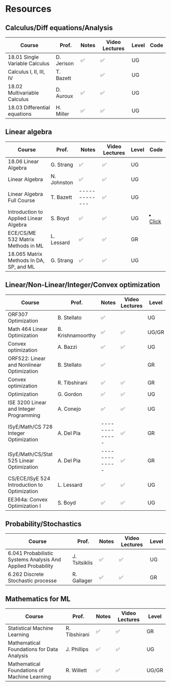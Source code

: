 # Resources

## Calculus/Diff equations/Analysis


| Course                                  | Prof.        |  Notes            | Video Lectures    |Level |Code  |
| -------------                           | ------------ |-------------      | -------------     |------|------|
| 18.01 Single Variable Calculus          | D. Jerison   |:white_check_mark: | :white_check_mark:|UG    |      |
| Calculus I, II, III, IV                 | T. Bazett    |                   | :white_check_mark:|UG    |      |
| 18.02 Multivariable Calculus	          | D. Auroux    | :white_check_mark:| :white_check_mark:|UG    |      |
| 18.03 Differential equations	          | H. Miller    |:white_check_mark: | :white_check_mark:|UG    |      |


## Linear algebra

| Course                                  | Prof.        |  Notes            | Video Lectures   |Level |Code |
| -------------                           | ------------ |-------------      |-------------     |------|------|
| 18.06 Linear Algebra	                  | G. Strang    |:white_check_mark: |:white_check_mark:|UG    |
| Linear Algebra		                      | N. Johnston  | :white_check_mark:|:white_check_mark:|UG    |
| Linear Algebra Full Course		          | T. Bazett    | -------------     |:white_check_mark:|UG    |
| Introduction to Applied Linear Algebra	| S. Boyd      | :white_check_mark:|:white_check_mark:|UG    |<li><a href="[https://scholar.google.com/citations?view_op=view_citation&hl=en&user=SLMkts8AAAAJ&citation_for_view=SLMkts8AAAAJ:X9ykpCP0fEIC](https://github.com/vbartle/VMLS-Companions)" title="Title"> Click</a></li>
| ECE/CS/ME 532 Matrix Methods in ML			| L. Lessard   | :white_check_mark:|:white_check_mark:|GR    |
| 18.065 Matrix Methods In DA, SP, and ML	| G. Strang    | :white_check_mark:|:white_check_mark:|UG    |



## Linear/Non-Linear/Integer/Convex optimization



| Course                                      | Prof.            |  Notes            | Video Lectures   |Level |
| -------------                               | -------------    |-------------      | -------------    |------|
| ORF307 Optimization	                        | B. Stellato      |:white_check_mark: |                  |UG    |
| Math 464 Linear Optimization	              | B. Krishnamoorthy| :white_check_mark:|:white_check_mark:|UG/GR |
| Convex optimization		                      | A. Bazzi         | :white_check_mark:|:white_check_mark:|UG    |
| ORF522: Linear and Nonlinear Optimization	  | B. Stellato      | :white_check_mark:|                  |GR    |
| Convex optimization		                      | R. Tibshirani    |:white_check_mark: |:white_check_mark:|GR    |
| Optimization		                            | G. Gordon        | :white_check_mark:|:white_check_mark:|UG    |
| ISE 3200 Linear and Integer Programming	    | A. Conejo        | :white_check_mark:|:white_check_mark:|UG    |
| ISyE/Math/CS 728 Integer Optimization	      | A. Del Pia       | -------------     |:white_check_mark:|GR    |
| ISyE/Math/CS/Stat 525 Linear Optimization		| A. Del Pia       | -------------     |:white_check_mark:|GR    |
| CS/ECE/ISyE 524 Introduction to Optimization| L. Lessard       | :white_check_mark:|:white_check_mark:|UG    |
| EE364a: Convex Optimization I	              | S. Boyd          |:white_check_mark: |:white_check_mark:|UG    |



## Probability/Stochastics


| Course                                                      | Prof.        |  Notes           |Video Lectures    |Level |
| -------------                                               | -------------|-------------     |------------      |------|
| 6.041 Probabilistic Systems Analysis And Applied Probability| J. Tsitsiklis|:white_check_mark:|:white_check_mark:|UG    |
| 6.262 Discrete Stochastic processe	                        | R. Gallager  |:white_check_mark:|:white_check_mark:|GR    |



## Mathematics for ML


| Course                                      | Prof.         |  Notes           |Video Lectures    |Level |
| -------------                               | ------------- |-------------     |-------------     |------|
| Statistical Machine Learning	              | R. Tibshirani |:white_check_mark:|:white_check_mark:|GR    |
| Mathematical Foundations for Data Analysis  | J. Phillips   |:white_check_mark:|:white_check_mark:|UG    |
| Mathematical Foundations of Machine Learning| R. Willett    |:white_check_mark:|:white_check_mark:|UG/GR |

